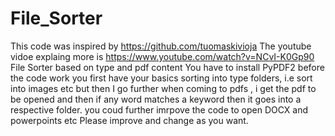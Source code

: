 # File_Sorter
This code was inspired by https://github.com/tuomaskivioja
The youtube vidoe explaing more is https://www.youtube.com/watch?v=NCvI-K0Gp90
File Sorter based on type and pdf content
You have to install PyPDF2 before the code work
you first have your basics sorting into type folders, i.e sort into images etc
but then I go further when coming to pdfs , i get the pdf to be opened and then if any word matches a keyword then it goes into a respective folder.
you coud further imrpove the code to open DOCX and powerpoints etc
Please improve and change as you want.

